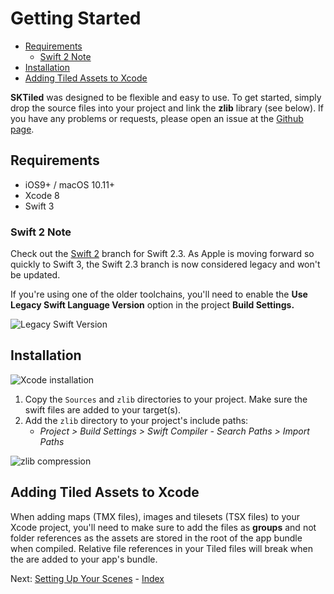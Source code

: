 # Getting Started

- [Requirements](#requirements)
    - [Swift 2 Note](#swift-2-note)
- [Installation](#installation)
- [Adding Tiled Assets to Xcode](#adding-tiled-assets-to-xcode)

**SKTiled** was designed to be flexible and easy to use. To get started, simply drop the source files into your project and link the **zlib** library (see below). If you have any problems or requests, please open an issue at the [Github page](https://github.com/mfessenden/SKTiled/issues).


## Requirements

- iOS9+ / macOS 10.11+
- Xcode 8
- Swift 3


### **Swift 2 Note**

Check out the [Swift 2](https://github.com/mfessenden/SKTiled/tree/swift2) branch for Swift 2.3. As Apple is moving forward so quickly to Swift 3, the Swift 2.3 branch is now considered legacy and won't be updated. 

If you're using one of the older toolchains, you'll need to enable the **Use Legacy Swift Language Version** option in the project **Build Settings.**

![Legacy Swift Version](https://raw.githubusercontent.com/mfessenden/SKTiled/master/docs/Images/swift_legacy.png)


## Installation

![Xcode installation](https://raw.githubusercontent.com/mfessenden/SKTiled/master/docs/Images/installation.png)

1. Copy the `Sources` and `zlib` directories to your project. Make sure the swift files are added to your target(s).
2. Add the `zlib` directory to your project's include paths:
    - *Project > Build Settings > Swift Compiler - Search Paths > Import Paths*

![zlib compression](https://raw.githubusercontent.com/mfessenden/SKTiled/master/docs/Images/zlib_linking.png)


## Adding Tiled Assets to Xcode

When adding maps (TMX files), images and tilesets (TSX files) to your Xcode project, you'll need to make sure to add the files as **groups** and not folder references as the assets are stored in the root of the app bundle when compiled. Relative file references in your Tiled files will break when the are added to your app's bundle.



Next: [Setting Up Your Scenes](scenes.html) - [Index](Tutorial.html)
